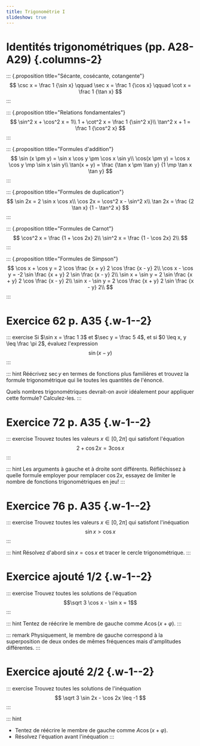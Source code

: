```yaml
---
title: Trigonométrie I
slideshow: true
---
```


# Identités trigonométriques (pp. A28-A29) {.columns-2}

::: {.proposition title="Sécante, cosécante, cotangente"}
$$
\csc x = \frac 1 {\sin x}
\qquad \sec x = \frac 1 {\cos x}
\qquad \cot x = \frac 1 {\tan x}
$$
:::

::: {.proposition title="Relations fondamentales"}
$$
\sin^2 x + \cos^2 x = 1\\
1 + \cot^2 x = \frac 1 {\sin^2 x}\\
\tan^2 x + 1 = \frac 1 {\cos^2 x}
$$
:::

::: {.proposition title="Formules d'addition"}
$$
\sin (x \pm y) = \sin x \cos y \pm \cos x \sin y\\
\cos(x \pm y) = \cos x \cos y \mp \sin x \sin y\\
\tan(x + y) = \frac {\tan x \pm \tan y} {1 \mp \tan x \tan y}
$$
:::

::: {.proposition title="Formules de duplication"}
$$
\sin 2x = 2 \sin x \cos x\\
\cos 2x = \cos^2 x - \sin^2 x\\
\tan 2x = \frac {2 \tan x} {1 - \tan^2 x}
$$
:::

::: {.proposition title="Formules de Carnot"}
$$
\cos^2 x = \frac {1 + \cos 2x} 2\\
\sin^2 x = \frac {1 - \cos 2x} 2\\
$$
:::

::: {.proposition title="Formules de Simpson"}
$$
\cos x + \cos y = 2 \cos \frac {x + y} 2 \cos \frac {x - y} 2\\
\cos x - \cos y = -2 \sin \frac {x + y} 2 \sin \frac {x - y} 2\\
\sin x + \sin y = 2 \sin \frac {x + y} 2 \cos \frac {x - y} 2\\
\sin x - \sin y = 2 \cos \frac {x + y} 2 \sin \frac {x - y} 2\\
$$
:::

# Exercice 62 p. A35 {.w-1--2}

::: exercise
Si $\sin x = \frac 1 3$ et $\sec y = \frac 5 4$,
et si $0 \leq x, y \leq \frac \pi 2$, évaluez l'expression
$$\sin (x - y)$$
:::

::: hint
Réécrivez $\sec y$ en termes de fonctions plus familières
et trouvez la formule trigonométrique qui lie toutes les quantités de l'énoncé.

Quels nombres trigonométriques devrait-on avoir idéalement pour appliquer cette formule?
Calculez-les.
:::

# Exercice 72 p. A35 {.w-1--2}

::: exercise
Trouvez toutes les valeurs $x \in [0, 2\pi]$ qui satisfont l'équation
$$2 + \cos 2x = 3 \cos x$$
:::

::: hint
Les arguments à gauche et à droite sont différents.
Réfléchissez à quelle formule employer pour remplacer $\cos 2x$,
essayez de limiter le nombre de fonctions trigonométriques en jeu!
:::

# Exercice 76 p. A35 {.w-1--2}

::: exercise
Trouvez toutes les valeurs $x \in [0, 2\pi]$ qui satisfont l'inéquation
$$\sin x > \cos x$$
:::

::: hint
Résolvez d'abord $\sin x = \cos x$ et tracer le cercle trigonométrique.
:::

# Exercice ajouté 1/2 {.w-1--2}

::: exercise
Trouvez toutes les solutions de l'équation
$$\sqrt 3 \cos x - \sin x = 1$$
:::

::: hint
Tentez de réécrire le membre de gauche comme $A \cos(x + \varphi)$.
:::

::: remark
Physiquement, le membre de gauche correspond à la superposition de deux ondes de mêmes fréquences mais d'amplitudes différentes.
:::

# Exercice ajouté 2/2 {.w-1--2}

::: exercise
Trouvez toutes les solutions de l'inéquation
$$
\sqrt 3 \sin 2x - \cos 2x \leq -1
$$
:::

::: hint
- Tentez de réécrire le membre de gauche comme $A \cos(x + \varphi)$.
- Résolvez l'équation avant l'inéquation
:::